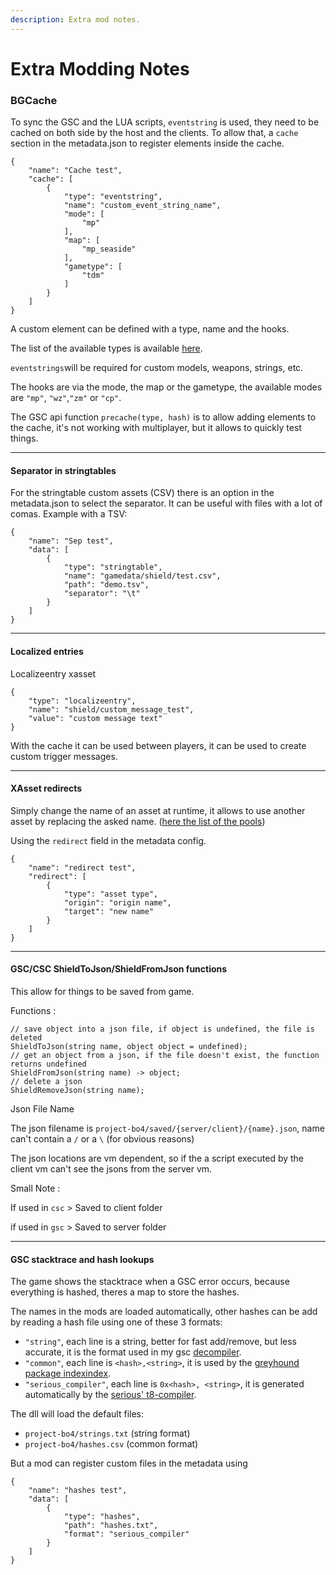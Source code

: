 ```yaml
---
description: Extra mod notes.
---
```


# Extra Modding Notes

### BGCache

To sync the GSC and the LUA scripts, `eventstring` is used, they need to be cached on both side by the host and the clients. To allow that,  a `cache` section in the  metadata.json  to register elements inside the cache.

```
{
    "name": "Cache test",
    "cache": [
        {
            "type": "eventstring",
            "name": "custom_event_string_name",
            "mode": [
                "mp"
            ],
            "map": [
                "mp_seaside"
            ],
            "gametype": [
                "tdm"
            ]
        }
    ]
}
```

&#x20;A custom element can be defined with a type, name and the hooks.

The list of the available types is available [here](https://github.com/Dylbin/t8-atian-menu/blob/master/docs/notes/bgcache.csv).&#x20;

`eventstrings`will be required for custom models, weapons, strings, etc.

The hooks are via the mode, the map or the gametype, the available modes are `"mp"`, `"wz"`,`"zm"` or `"cp"`.

The GSC api function `precache(type, hash)` is to allow adding elements to the cache, it's not working with multiplayer, but it allows to quickly test things.

***

#### Separator in stringtables

For the stringtable custom assets (CSV) there is an option in the metadata.json to select the separator. It can be useful with files with a lot of comas. Example with a TSV:

```
{
    "name": "Sep test",
    "data": [
        {
            "type": "stringtable",
            "name": "gamedata/shield/test.csv",
            "path": "demo.tsv",
            "separator": "\t"
        }
    ]
}
```



***

#### Localized entries

Localizeentry xasset

```
{
    "type": "localizeentry",
    "name": "shield/custom_message_test",
    "value": "custom message text"
}
```

With the cache it can be used between players, it can be used to create custom trigger messages.

***

#### XAsset redirects

Simply change the name of an asset at runtime, it allows to use another asset by replacing the asked name. ([here the list of the pools](https://github.com/Dylbin/t8-atian-menu/blob/master/docs/notes/xassetpools.csv))

Using the `redirect` field in the metadata config.

```
{
    "name": "redirect test",
    "redirect": [
        {
            "type": "asset type",
            "origin": "origin name",
            "target": "new name"
        }
    ]
}
```



***

#### GSC/CSC ShieldToJson/ShieldFromJson functions

This allow for things to be saved from game.

Functions :

```
// save object into a json file, if object is undefined, the file is deleted
ShieldToJson(string name, object object = undefined);
// get an object from a json, if the file doesn't exist, the function returns undefined
ShieldFromJson(string name) -> object;
// delete a json
ShieldRemoveJson(string name);
```



Json File Name

The json filename is `project-bo4/saved/{server/client}/{name}.json`, name can't contain a `/` or a `\` (for obvious reasons)



The json locations are vm dependent, so if the a script executed by the client vm can't see the jsons from the server vm.



Small Note :&#x20;

If used in `csc` > Saved to client folder

if used in `gsc` > Saved to server folder

***

#### GSC stacktrace and hash lookups

The game shows the stacktrace when a GSC error occurs, because everything is hashed, theres a map to store the hashes.

The names in the mods are loaded automatically, other hashes can be add by reading a hash file using one of these 3 formats:

* `"string"`, each line is a string, better for fast add/remove, but less accurate, it is the format used in my gsc [decompiler](https://github.com/ate47/atian-cod-tools).
* `"common"`, each line is `<hash>,<string>`, it is used by the [greyhound package indexindex](https://github.com/Scobalula/GreyhoundPackageIndex).
* `"serious_compiler"`, each line is `0x<hash>, <string>`, it is generated automatically by the [serious' t8-compiler](https://github.com/shiversoftdev/t7-compiler).

The dll will load the default files:

* `project-bo4/strings.txt` (string format)
* `project-bo4/hashes.csv` (common format)

But a mod can register custom files in the metadata using

```
{
    "name": "hashes test",
    "data": [
        {
            "type": "hashes",
            "path": "hashes.txt",
            "format": "serious_compiler"
        }
    ]
}
```

